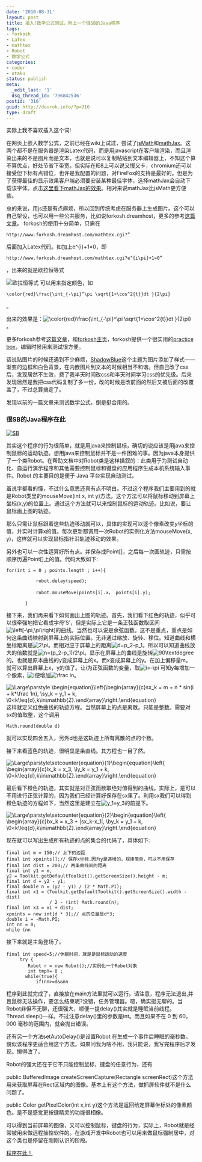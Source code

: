 ```yaml
---
date: '2010-08-31'
layout: post
title: 插入!数学公式测试，附上一个很SB的Java程序
tags:
- forkosh
- LaTex
- mathtex
- Robot
- 数学公式
categories:
- coder
- otaku
status: publish
meta:
  _edit_last: '1'
  dsq_thread_id: '796842536'
postid: '316'
guid: http://dourok.info/?p=316
type: draft
---
```

实际上我不喜欢插入这个词!

在网页上嵌入数学公式，之前已经在wiki上试过，尝试了[jsMath](http://www.math.union.edu/~dpvc/jsmath/)和[mathJax](http://www.mathjax.org/)。这两个都不是在服务器是渲染Latex代码，而是用javascript在客户端渲染，而且渲染出来的不是图片而是文本，也就是说可以复制粘贴到文本编辑器上，不知这个算不算优点，好处节省下带宽，但实际在IE8上可以说又慢又卡，chromium还可以接受但下标有点错位，也许是我配置的问题，对FireFox的支持是最好的。但是为了获得最佳的显示效果客户端必须要安装某种最佳字体，选择mathJax会自动下载该字体。点击[这里看下mathJax的效果](http://dourok.info/mathjax/test/)。相对来说mathJax比jsMath更方便些。

总的来说，用js还是有点麻烦，所以回到传统考虑在服务器上生成图片。这个可以自己架设，也可以用一些公共服务，比如说forkosh.dreamhost，更多的参考[这篇文章](http://blog.chaoskey.com/2009/06/21/857)。
forkosh的使用十分简单，只需在

    http://www.forkosh.dreamhost.com/mathtex.cgi?”

后面加入Latex代码。如加上e\^{i}+1=0，即

    http://www.forkosh.dreamhost.com/mathtex.cgi?e^{i\pi}+1=0”

，出来的就是欧拉恒等式

![](http://www.forkosh.dreamhost.com/mathtex.cgi?%5Cparstyle%5Ccolor%5Brgb%5D%7B0.73,0.73,0.73%7D%5Ccolorbox%5Brgb%5D%7B0.067,0.067,0.067%7D%7B%24e%5E%7Bi%5Cpi%7D+1=0%24%7D "欧拉恒等式")
可以用来指定颜色，如

    \color{red}\frac{\int_{-\pi}^\pi \sqrt{1+\cos^2{t}}dt }{2\pi}

。

出来的效果是：![](http://www.forkosh.dreamhost.com/mathtex.cgi?%20%5CLarge%5Cparstyle%5Ccolor%7Bred%7D%5Ccolorbox%5Brgb%5D%7B0.067,0.067,0.067%7D%7B%24%5Cfrac%7B%5Cint_%7B-%5Cpi%7D%5E%5Cpi%20%5Csqrt%7B1+%5Ccos%5E2%7Bt%7D%7Ddt%20%7D%7B2%5Cpi%7D%24%7D%7D "\color{red}\frac{\int_{-\pi}^\pi \sqrt{1+\cos^2{t}}dt }{2\pi}")。

更多forkosh参考[这篇文章](http://ggggqqqqihc.javaeye.com/blog/161957)，和[forkosh主页](http://www.forkosh.com/)，forkosh提供一个很实用的[practice
box](http://www.forkosh.com/mathtextutorial.html)，编辑时候用来测试很方便。

话说贴图片的时候还遇到不少麻烦，[ShadowBlue](http://interjc.net/dev/shadowblue)这个主题为图片添加了样式——渐变的边框和白色背景，在内嵌图片到文本的时候相当不和谐。但自己改了css后，发现居然不生效，费了我半天时间改css和半天时间学习css的优先级。后来发现居然是我把css代码复制了多一份，改的时候是改前面的然后又被后面的改覆盖了，不过总算搞定了。

发现以前的一篇文章来测试数学公式，倒是挺合用的。

### 很SB的Java程序在此

[![SB]({{urls.media}}/wp-content/uploads/2010/08/9191a5cc799b343d01e928d8.jpg.png "SB")]({{urls.media}}/wp-content/uploads/2010/08/9191a5cc799b343d01e928d8.jpg.png)

其实这个程序的行为很简单，就是用java来控制鼠标，确切的说应该是用java来控制鼠标的运动轨迹。想用java来控制鼠标并不是一件困难的事。因为java本身提供了一个类Robot。在帮助文档中对Robot类是这样描叙的：此类用于为测试自动化、自运行演示程序和其他需要控制鼠标和键盘的应用程序生成本机系统输入事件。Robot
的主要目的是便于 Java 平台实现自动测试。

虽说字都看的懂，不过什么意思还真有点不明白。不过这个程序我们主要用到的就是Robot类里的mouseMove(int
x, int
y)方法。这个方法可以将鼠标移动到屏幕上坐标(x,y)的位置上。通过这个方法就可以来控制鼠标的运动轨迹。比如说，要让鼠标画上图的轨迹。

那么只需让鼠标跟着这些轨迹移动就可以，具体的实现可以逐个像素改变y坐标的值，并实时计算x的值。每次更新都调用一次Robot的实例化方法mouseMove(x,
y)，这样就可以实现鼠标指针沿轨迹移动的效果。

另外也可以一次性运算好所有点。并保存成Point[]，之后每一次画轨迹，只需按顺序历遍Point[]上的值。代码大致如下:

    for(int i = 0 ; points.length ; i++){

               robot.delay(speed);

               robot.mouseMove(points[i].x， points[i].y);

           }

接下来，我们再来看下如何画出上图的轨迹。首先，我们看下红色的轨迹，似乎可以很牵强地把它看成字母’S’，但是实际上它是一条正弦函数取区间![](http://www.forkosh.dreamhost.com/mathtex.cgi?%5Cparstyle%5Ccolor%5Brgb%5D%7B0.73,0.73,0.73%7D%5Ccolorbox%5Brgb%5D%7B0.067,0.067,0.067%7D%7B%24%5Cleft%5B-%5Cpi,%5Cpi%5Cright%5D%24%7D "\left[-\pi,\pi\right]")的曲线。当然也可以说是余弦函数。这不是重点，重点是如何这条曲线映射到屏幕上的实际位置。无非通过缩放、旋转、移位。知道曲线和横坐标距离是![](http://www.forkosh.dreamhost.com/mathtex.cgi?%5Cparstyle%5Ccolor%5Brgb%5D%7B0.73,0.73,0.73%7D%5Ccolorbox%5Brgb%5D%7B0.067,0.067,0.067%7D%7B%242%5Cpi%24%7D "2\pi")。而相对应于屏幕上的距离![](http://www.forkosh.dreamhost.com/mathtex.cgi?%5Cparstyle%5Ccolor%5Brgb%5D%7B0.73,0.73,0.73%7D%5Ccolorbox%5Brgb%5D%7B0.067,0.067,0.067%7D%7B%24d=p_2-p_1%24%7D "d=p_2-p_1")。所以可以知道曲线放大的倍数就是![](http://www.forkosh.dreamhost.com/mathtex.cgi?%5Cparstyle%5Ccolor%5Brgb%5D%7B0.73,0.73,0.73%7D%5Ccolorbox%5Brgb%5D%7B0.067,0.067,0.067%7D%7B%24n=(p_2-p_1)/2%5Cpi%24%7D "n=(p_2-p_1)/2\pi")。显示在屏幕上的曲线是旋转![](http://www.forkosh.dreamhost.com/mathtex.cgi?%5Cparstyle%5Ccolor%5Brgb%5D%7B0.73,0.73,0.73%7D%5Ccolorbox%5Brgb%5D%7B0.067,0.067,0.067%7D%7B%2490%5Ctextdegree%24%7D "90\textdegree")的。也就是原本曲线的y变成屏幕上的x。而x变成屏幕上的y。在加上偏移量m。就可以算出屏幕上x，y的值了。让i为正弦函数的变量，取![](http://www.forkosh.dreamhost.com/mathtex.cgi?%5Cparstyle%5Ccolor%5Brgb%5D%7B0.73,0.73,0.73%7D%5Ccolorbox%5Brgb%5D%7B0.067,0.067,0.067%7D%7B%24i=-%5Cpi%24%7D "i=-\pi")
可知y每增加一个像素，![](http://www.forkosh.dreamhost.com/mathtex.cgi?%5Cparstyle%5Ccolor%5Brgb%5D%7B0.73,0.73,0.73%7D%5Ccolorbox%5Brgb%5D%7B0.067,0.067,0.067%7D%7B%24i%24%7D "i")便增加![](http://www.forkosh.dreamhost.com/mathtex.cgi?%5Cparstyle%5Ccolor%5Brgb%5D%7B0.73,0.73,0.73%7D%5Ccolorbox%5Brgb%5D%7B0.067,0.067,0.067%7D%7B%24%20%5Cfrac%20in%24%7D "\frac in")。

![](http://www.forkosh.dreamhost.com/mathtex.cgi?%5CLarge%5Cparstyle%5Ccolor%5Brgb%5D%7B0.73,0.73,0.73%7D%5Cbegin%7Bequation%7D%5Cleft%5C%7B%5Cbegin%7Barray%7D%7Bc%7Dsx_k%20=%20m%20+%20n%20*%20sin(i%20+%20k*%5Cfrac%201n),%20%5C%5Csy_k%20=%20y_1%20+%20k,%20%5C%5C0<k%5Cleq%7Bd%7D,k%5Cin%5Cmathbb%7BZ%7D.%5Cend%7Barray%7D%5Cright.%5Cend%7Bequation%7D "\Large\parstyle \begin{equation}\left\{\begin{array}{c}sx_k = m + n * sin(i + k*\frac 1n), \\sy_k = y_1 + k, \\0<k\leq{d},k\in\mathbb{Z}.\end{array}\right.\end{equation}")
这样就定义红色曲线的轨迹方程。当然屏幕上的点是离散。只能是整数。需要对sx的值取整，这个调用

    Math.round(double d)

就可以实现四舍五入，另外d也是这轨迹上所有离散的点的个数。

接下来看蓝色的轨迹，很明显是条直线。其方程也一目了然。

![](http://www.forkosh.dreamhost.com/mathtex.cgi?%5CLarge%5Cparstyle%5Ccolor%5Brgb%5D%7B0.73,0.73,0.73%7D%5Csetcounter%7Bequation%7D%7B1%7D%5Cbegin%7Bequation%7D%5Cleft%5C%7B%20%5Cbegin%7Barray%7D%7Bc%7Dlx_k%20=%20x_3,%20%5C%5Cly_k%20=%20y_1%20+%20k,%20%5C%5C0<k%5Cleq%7Bd%7D,k%5Cin%5Cmathbb%7BZ%7D.%5Cend%7Barray%7D%5Cright.%5Cend%7Bequation%7D "\Large\parstyle\setcounter{equation}{1}\begin{equation}\left\{ \begin{array}{c}lx_k = x_3, \\ly_k = y_1 + k, \\0<k\leq{d},k\in\mathbb{Z}.\end{array}\right.\end{equation}")

最后看下橙色的轨迹，其实就是对正弦函数取绝对值得到的曲线。实际上，是可以不用进行正弦计算的，因为我们已经计算好保存在sx里了。利用sx我们可以得到橙色轨迹的方程如下，当然这里是建立在![](http://www.forkosh.dreamhost.com/mathtex.cgi?%5Cparstyle%5Ccolor%5Brgb%5D%7B0.73,0.73,0.73%7D%5Ccolorbox%5Brgb%5D%7B0.067,0.067,0.067%7D%7B%24y_1=y_3%24%7D "y_1=y_3")的前提下。

![](http://www.forkosh.dreamhost.com/mathtex.cgi?%5CLarge%5Cparstyle%5Ccolor%5Brgb%5D%7B0.73,0.73,0.73%7D%5Csetcounter%7Bequation%7D%7B2%7D%5Cbegin%7Bequation%7D%5Cleft%5C%7B%20%5Cbegin%7Barray%7D%7Bc%7Dbx_k%20=%20x_3%20+%20%7Csx_k-x_1%7C,%20%20%5C%5Cby_k%20=%20y_1%20+%20k,%20%20%5C%5C0<k%5Cleq%7Bd%7D,k%5Cin%5Cmathbb%7BZ%7D.%5Cend%7Barray%7D%5Cright.%5Cend%7Bequation%7D "\Large\parstyle\setcounter{equation}{2}\begin{equation}\left\{ \begin{array}{c}bx_k = x_3 + |sx_k-x_1|,  \\by_k = y_1 + k,  \\0<k\leq{d},k\in\mathbb{Z}.\end{array}\right.\end{equation}")

现在就可以写出生成所有轨迹的点的集合的代码了，具体如下:

    final int m = 150;// 上下的边距
    final int xpoints[];// 保存x坐标.因为y是递增的，规律简单，可以不用保存
    final int dist = 200;// 两条曲线间的距离
    final int y1 = m,
    y2 = Toolkit.getDefaultToolkit().getScreenSize().height - m;
    final int d = y2 - y1;
    final double n = (y2 - y1) / (2 * Math.PI);
    final int x1 = (Toolkit.getDefaultToolkit().getScreenSize().width - dist)
                    / 2 - (int) Math.round(n);
    final int x3 = x1 + dist;
    xpoints = new int[d * 3];// 点的总量是d*3;
    double i = -Math.PI;
    int nn = 0;
    while (nn 

接下来就是主角登场了。

    final int speed=5;//休眠时间，就是是鼠标运动的速度
         try {
            Robot r = new Robot();//实例化一个Robot对象
            int tmpY= 0 ;
           while(true){
               if(nn>=d&&nn

程序到此就完成了，直接放在main方法里就可以运行。请注意，程序无法退出,并且鼠标无法操作，要怎么结束呢?没错，任务管理器。嗯，确实挺无聊的。当Robot非但不无聊，还很强大，顺便一提delay()其实就是睡眠当前线程。Thread.sleep()一样。不过注意delay()里的参数是int。而且如果不在
0 到 60，000 毫秒的范围内，就会抛出错误。

还有另一个方法setAutoDelay()是设置Robot
在生成一个事件后睡眠的毫秒数。貌似该程序更适合用这个方法。如果问我为啥不用，我只能说，我写完程序后才发现。懒得改了。

Robot的强大还在于它不只能控制鼠标，键盘的任意行为，还有

public BufferedImage createScreenCapture(Rectangle
screenRect)这个方法用来获取屏幕在Rect区域内的图像。基本上有这个方法，做抓屏软件就不是什么问题了。

public Color getPixelColor(int x,int
y)这个方法是返回给定屏幕坐标处的像素颜色。是不是感觉更按键精灵的功能很相像。

可以得到当前屏幕的图像，又可以控制鼠标，键盘的行为，实际上，Robot就是经常被用来做远程操控软件的。在游戏开发中Robot也可以用来做鼠标强制居中，对这个类也是停留在刚刚认识的阶段。

[程序在此！](http://dourok.info/wp-content/uploads/2010/09/Robot.jar)
